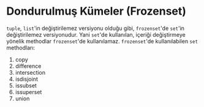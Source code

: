 # Dondurulmuş Kümeler (Frozenset)
`tuple`, `list`'in değiştirilemez versiyonu olduğu gibi, `frozenset`'de `set`'in değiştirilemez versiyonudur. Yani `set`'de kullanılan, içeriği değiştirmeye yönelik methodlar `frozenset`'de kullanılamaz. `frozenset`'de kullanılabilen `set` methodları:
1) copy
2) difference
3) intersection
4) isdisjoint
5) issubset
6) issuperset
7) union